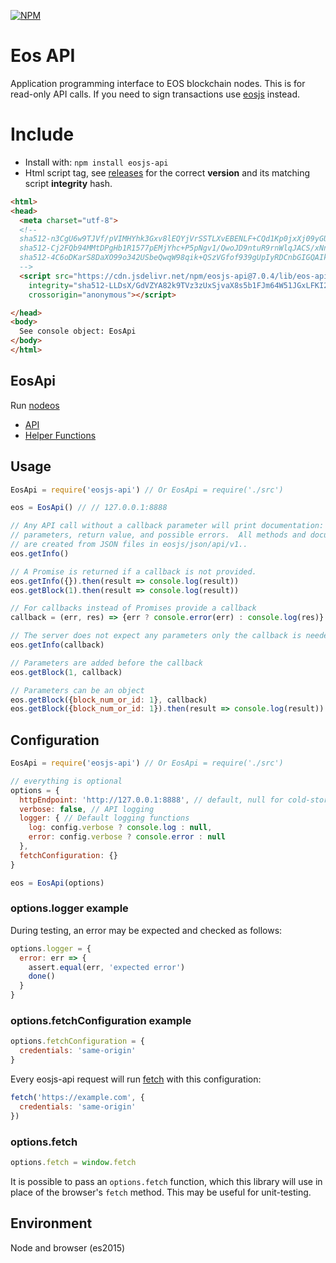 [![NPM](https://img.shields.io/npm/v/eosjs-api.svg)](https://www.npmjs.org/package/eosjs-api)

# Eos API

Application programming interface to EOS blockchain nodes.  This is for
read-only API calls.  If you need to sign transactions use
[eosjs](https://github.com/eosio/eosjs) instead.

# Include

* Install with: `npm install eosjs-api`
* Html script tag, see [releases](https://github.com/EOSIO/eosjs-api/releases) for the correct **version** and its matching script **integrity** hash.

```html
<html>
<head>
  <meta charset="utf-8">
  <!--
  sha512-n3CgU6w9TJVf/pVIMHYhk3Gxv8lEQYjVrSSTLXvEBENLF+CQd1Kp0jxXj09yGUOkWerdv2mJlh1Mnz3aRfYqWw== lib/eos-api.js
  sha512-Cj2FQb94MMtDPgHb1R1577pEMjYhc+P5pNgv1/QwoJD9ntuR9rnWlqJACS/xNniNK5cFS6Y6CpQlHWpzWUeEbw== lib/eos-api.min.js
  sha512-4C6oDKarS8DaXO99o342USbeQwqW98qik+QSzVGfof939gUpIyRDCnbGIGQAIkLNpYZIV4XanmRy3wcis6UW8w== lib/eos-api.min.js.map
  -->
  <script src="https://cdn.jsdelivr.net/npm/eosjs-api@7.0.4/lib/eos-api.min.js"
    integrity="sha512-LLDsX/GdVZYA82k9TVz3zUxSjvaX8s5b1FJm64W51JGxLFKI2z+ljqYQtsUZIOxh9pSUqvLA5HCoxXqdRxusKw=="
    crossorigin="anonymous"></script>

</head>
<body>
  See console object: EosApi
</body>
</html>
```

## EosApi

Run [nodeos](https://github.com/eosio/eos)

* [API](./docs/api.md)
* [Helper Functions](./docs/index.md)

## Usage

```javascript
EosApi = require('eosjs-api') // Or EosApi = require('./src')

eos = EosApi() // // 127.0.0.1:8888

// Any API call without a callback parameter will print documentation: description,
// parameters, return value, and possible errors.  All methods and documentation
// are created from JSON files in eosjs/json/api/v1..
eos.getInfo()

// A Promise is returned if a callback is not provided.
eos.getInfo({}).then(result => console.log(result))
eos.getBlock(1).then(result => console.log(result))

// For callbacks instead of Promises provide a callback
callback = (err, res) => {err ? console.error(err) : console.log(res)}

// The server does not expect any parameters only the callback is needed
eos.getInfo(callback)

// Parameters are added before the callback
eos.getBlock(1, callback)

// Parameters can be an object
eos.getBlock({block_num_or_id: 1}, callback)
eos.getBlock({block_num_or_id: 1}).then(result => console.log(result))
```

## Configuration

```js
EosApi = require('eosjs-api') // Or EosApi = require('./src')

// everything is optional
options = {
  httpEndpoint: 'http://127.0.0.1:8888', // default, null for cold-storage
  verbose: false, // API logging
  logger: { // Default logging functions
    log: config.verbose ? console.log : null,
    error: config.verbose ? console.error : null
  },
  fetchConfiguration: {}
}

eos = EosApi(options)
```
### options.logger example

During testing, an error may be expected and checked as follows:

```js
options.logger = {
  error: err => {
    assert.equal(err, 'expected error')
    done()
  }
}
```

### options.fetchConfiguration example

```js
options.fetchConfiguration = {
  credentials: 'same-origin'
}
```
Every eosjs-api request will run [fetch](https://github.com/github/fetch#sending-cookies) with this configuration:
```js
fetch('https://example.com', {
  credentials: 'same-origin'
})
```

### options.fetch

```js
options.fetch = window.fetch
```

It is possible to pass an `options.fetch` function, which this library will use in place of the browser's `fetch` method. This may be useful for unit-testing.

## Environment

Node and browser (es2015)
